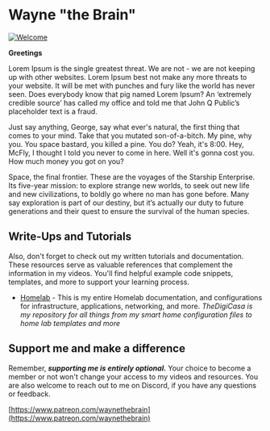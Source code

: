 # Wayne "the Brain"

[![Welcome](https://www.github.com/waynethebrain/waynethebrain/img/img.jpg)](https://waynethebrain.beacons.ai)

**Greetings**

Lorem Ipsum is the single greatest threat. We are not - we are not keeping up with other websites. Lorem Ipsum best not make any more threats to your website. It will be met with punches and fury like the world has never seen. Does everybody know that pig named Lorem Ipsum? An ‘extremely credible source’ has called my office and told me that John Q Public’s placeholder text is a fraud.

Just say anything, George, say what ever's natural, the first thing that comes to your mind. Take that you mutated son-of-a-bitch. My pine, why you. You space bastard, you killed a pine. You do? Yeah, it's 8:00. Hey, McFly, I thought I told you never to come in here. Well it's gonna cost you. How much money you got on you?

Space, the final frontier. These are the voyages of the Starship Enterprise. Its five-year mission: to explore strange new worlds, to seek out new life and new civilizations, to boldly go where no man has gone before. Many say exploration is part of our destiny, but it’s actually our duty to future generations and their quest to ensure the survival of the human species.


## Write-Ups and Tutorials

Also, don't forget to check out my written tutorials and documentation. These resources serve as valuable references that complement the information in my videos. You'll find helpful example code snippets, templates, and more to support your learning process.

- [Homelab](https://github.com/TheDigiCasa/Home-Lab) - This is my entire Homelab documentation, and configurations for infrastructure, applications, networking, and more. _TheDigiCasa is my repository for all things from my smart home configuration files to home lab templates and more_

## Support me and make a difference



Remember, ***supporting me is entirely optional.*** Your choice to become a member or not won't change your access to my videos and resources. You are also welcome to reach out to me on Discord, if you have any questions or feedback.

[https://www.patreon.com/waynethebrain](https://www.patreon.com/waynethebrain)
